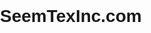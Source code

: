 # SeemTexInc.com
<!DOCTYPE html>
<html lang="en">

<head>
    <meta charset="UTF-8">
    <meta name="viewport" content="width=device-width, initial-scale=1.0">
    <title>SeamTex Inc.</title>
    <style>
        body {
            background-image: url('https://saintpetersuniversity1-my.sharepoint.com/:i:/g/personal/tdurgaprasad_saintpeters_edu/EaXvQokTeg1GuZyihQiXvaEB6YzzxQMD-4gWrkfn2xHAxQ?e=rq248D.jpg'); /* Replace 'your-background-image-file.jpg' with your actual image file name */
            background-size: cover;
            background-position: center;
            background-repeat: no-repeat;
            margin: 0;
            padding: 0;
            font-family: 'Arial', sans-serif; /* Add your preferred font-family here */
        }

        /* Add your additional CSS styles here */
            /* Your existing styles */
        #products-gallery {
            margin-top: 20px;
            text-align: center;
        }

        .product-gallery-container {
            display: flex;
            overflow: hidden; /* Ensure images do not overflow */
            transition: transform 3s ease-in-out; /* Transition effect */
        }

        .product-item {
            width: 200px; /* Adjust the width as needed */
            margin: 10px;
            text-align: center;
        }

        .product-item img {
            width: 100%;
            height: auto;
            border: 1px solid #ddd;
            border-radius: 5px;
        }

        .product-item p {
            margin-top: 10px;
        }
    </style>
    <!-- Add your stylesheets, fonts, and other dependencies here -->
</head>

<body>
    <!-- Header Section -->
    <header>
        <!-- Navigation Menu can be added here -->
        <!-- Logo and other header elements can be added here -->
        <img src="seamtex_logo.jpg" alt="SeamTex Inc. Logo">
    </header>

    <!-- Home Page Content -->
    <section id="home">
        <div>
            <h1>SeamTex Inc.</h1>
            <p>Your Seamless Garment Manufacturer</p>
            <!-- Add a nice image or video of the factory here -->
        </div>

        <!-- Mission Section -->
        <div>
            <h2>Our Mission:</h2>
            <p>SeamTex Inc is committed to revolutionizing the seamless undergarment industry by offering a direct manufacturing
                solution that bridges China to your USA warehouse.</p>
        </div>

        <!-- About Us Section -->
        <div>
            <h2>About Us:</h2>
            <p>Welcome to SeamTex Inc – Your Premier Destination for Quality Seamless Undergarments</p>
            <p>At SeamTex Inc., we're more than just a seamless undergarment manufacturer; we're your dedicated partner in
                revolutionizing comfort and style. With a commitment to quality, innovation, and direct-to-warehouse
                efficiency, we stand as a beacon of reliability in the ever-evolving fashion landscape.</p>
        </div>

        <!-- Expert Management Section -->
        <div>
            <h2>Expert Management:</h2>
            <p>Our seasoned management team combines for over 70 years of collective experience, specializing in the
                manufacturing, development, and creation of high-quality seamless garments.</p>
        </div>

        <!-- Proximity Section -->
        <div>
            <h2>Proximity, Not Just Geographically:</h2>
            <p>Our newly established sales office in the heart of New York City ensures seamless communication, understanding
                your unique needs, and providing instant solutions. Say goodbye to the hassles of flying to China – we're
                right here to cater to your requirements.</p>
        </div>

        <!-- What Sets Us Apart Section -->
        <div>
            <h2>What Sets Us Apart:</h2>
            <ul>
                <li>
                    <h3>Cost-Efficiency Redefined:</h3>
                    <p>By choosing SeamTex Inc., you're choosing a cost-effective solution. Our direct ownership of the
                        manufacturing process allows us to offer competitive pricing without compromising on the integrity
                        of our products.</p>
                    <!-- Add image here -->
                    <!-- Products Gallery Section -->
                </li>
                <li>
                    <h3>Quality without Compromise:</h3>
                    <p>We take pride in delivering seamless undergarments that prioritize both comfort and durability. Our
                        rigorous quality control measures ensure that every piece meets the highest standards, promising a
                        luxurious feel and a perfect fit.</p>
                    <!-- Add image here -->

                </li>
                <li>
                    <h3>Direct Manufacturing Advantage:</h3>
                    <p>SeamTex Inc. cuts out the middleman, ensuring a direct link from our state-of-the-art facilities in
                        China to your USA warehouse. This not only guarantees superior quality but also streamlines the
                        entire process for your convenience.</p>
                    <!-- Add image here -->
                </li>
            </ul>
        </div>

        <!-- Products Gallery Section -->
    <section id="products-gallery">
        <h2>Products Gallery</h2>
        <div class="product-gallery-container">
            <!-- Product 1 -->
            <div class="product-item">
                <img src="images/product1.jpg" alt="Product 1">
                <p>Product 1 Description</p>
            </div>
            <!-- Product 2 -->
            <div class="product-item">
                <img src="images/product2.jpg" alt="Product 2">
                <p>Product 2 Description</p>
            </div>
            <!-- Product 3 -->
            <div class="product-item">
                <img src="images/product3.jpg" alt="Product 3">
                <p>Product 3 Description</p>
            </div>
            <!-- Add similar blocks for products 4 to 13 -->
            <!-- Product 4 -->
            <div class="product-item">
                <img src="images/product4.jpg" alt="Product 4">
                <p>Product 4 Description</p>
            </div>
            <!-- Product 5 -->
            <div class="product-item">
                <img src="images/product5.jpg" alt="Product 5">
                <p>Product 5 Description</p>
            </div>
            <!-- Product 6 -->
            <div class="product-item">
                <img src="images/product6.jpg" alt="Product 6">
                <p>Product 6 Description</p>
            </div>
            <!-- Product 7 -->
            <div class="product-item">
                <img src="images/product7.jpg" alt="Product 7">
                <p>Product 7 Description</p>
            </div>
            <!-- Product 8 -->
            <div class="product-item">
                <img src="images/product8.jpg" alt="Product 8">
                <p>Product 8 Description</p>
            </div>
            <!-- Product 9 -->
            <div class="product-item">
                <img src="images/product9.jpg" alt="Product 9">
                <p>Product 9 Description</p>
            </div>
            <!-- Product 10 -->
            <div class="product-item">
                <img src="images/product10.jpg" alt="Product 10">
                <p>Product 10 Description</p>
            </div>
       </div>
    </section>

    <script>
        // JavaScript for the slideshow
        const container = document.querySelector('.product-gallery-container');
        let productIndex = 0;

        function slideProducts() {
            productIndex++;
            container.style.transform = `translateX(${-productIndex * 220}px)`; // Adjust width + margin
        }

        setInterval(slideProducts, 5000); // Slide every 5 seconds
    </script>
        <div>
            <h2>Our Range of Seamless Garments</h2>
            <p>SeamTex Inc offers a wide range of seamless garments with customization options for bras, underwear,
                shapewear, activewear, and more.</p>
            <!-- Show products with arrows as requested -->
            <!-- Use a similar style as the provided example -->
        </div>
    </section>

    <!-- Our Process Page Section -->
    <section id="process">
        <h2>Our Process</h2>
        <p>Seeking a manufacturing partner committed to your brand's success? It's simple with SeamTex Inc’s one-stop OEM
            solution.</p>

        <!-- Design and Conceptualization Section -->
        <div>
            <h3>Design and Conceptualization:</h3>
            <p>Our journey begins with visionary designers conceptualizing design, considering factors such as style,
                functionality, and material choice. Detailed sketches and digital models set the foundation for our
                creations.</p>
        </div>

        <!-- Pattern Making Section -->
        <div>
            <h3>Pattern Making:</h3>
            <p>Expert pattern makers translate design concepts into precise templates, using advanced CAD software for
                accuracy. These patterns guide the seamless knitting process to follow.</p>
        </div>

        <!-- Material Selection Section -->
        <div>
            <h3>Material Selection:</h3>
            <p>We meticulously select premium fabrics, focusing on stretch, breathability, and durability to meet the high
                standards of comfort and performance that define our brand.</p>
        </div>

        <!-- Knitting/Weaving Section -->
        <div>
            <h3>Knitting/Weaving:</h3>
            <p>Harnessing state-of-the-art seamless knitting machines, we produce tubular fabrics that form the core of our
                garments. This seamless approach ensures unparalleled comfort and a flawless fit.</p>
        </div>

        <!-- Cutting/Assembly Section -->
        <div>
            <h3>Cutting/Assembly:</h3>
            <p>Automated cutting machines precisely cut fabric according to the perfected patterns, ensuring consistency
                and accuracy in every piece. Join the cut pieces using advanced sewing techniques or seamless bonding
                methods, ensuring a smooth and comfortable finish. Add features like elastic bands, straps, or closures as
                required.</p>
        </div>

        <!-- Quality Control Section -->
        <div>
            <h3>Quality Control:</h3>
            <p>Rigorous quality control measures are embedded throughout the process. From fabric inspection to final
                garment checks, we guarantee excellence in every detail.</p>
        </div>

        <!-- Dyeing/Finishing Finesse Section -->
        <div>
            <h3>Dyeing/Finishing Finesse:</h3>
            <p>For garments requiring color, we apply meticulous dyeing or printing techniques. Excess fabric and threads
                are trimmed, and care labels and brand tags are attached for a polished appearance.</p>
        </div>

        <!-- Packaging/Distribution Section -->
        <div>
            <h3>Packaging/Distribution:</h3>
            <p>Finished garments are carefully placed into suitable packaging, ensuring they remain in pristine condition
                during transportation. Ship the finalized products to distribution centers, retailers, or directly to
                customers. This streamlined process ensures precision, comfort, and quality in every seamless garment we
                create at SeamTex Inc.</p>
        </div>
    </section>

    <!-- Our Products Section -->
    <section id="products">
        <h2>Our Products</h2>
        <!-- Dropdown with different categories -->
        <select>
            <option value="seamless_bras">Seamless Bras</option>
            <option value="seamless_underwear">Seamless Underwear</option>
            <option value="seamless_workout_wear">Seamless Workout Wear</option>
            <option value="seamless_shapewear">Seamless Shapewear</option>
            <option value="seamless_clothing">Seamless Clothing</option>
        </select>
    </section>

    <!-- Contact Us Section -->
    <section id="contact">
        <h2>Contact Us</h2>
        <!-- Add a contact form here -->
        <p>Contact Information:</p>
        <p>Sheena Mirchandani<br> sheenamirchandani@yahoo.com<br> (973)-908-4962</p>
        <p>Business Partner:</p>
        <p>Peter Mirchandani<br> peter@mediavisioncorp.com<br> (973)-420-4242</p>
    </section>

    <!-- Footer Section -->
    <footer>
        <!-- Add footer content and links here -->
    </footer>

    <!-- Add your scripts and other dependencies here -->
</body>

</html>
